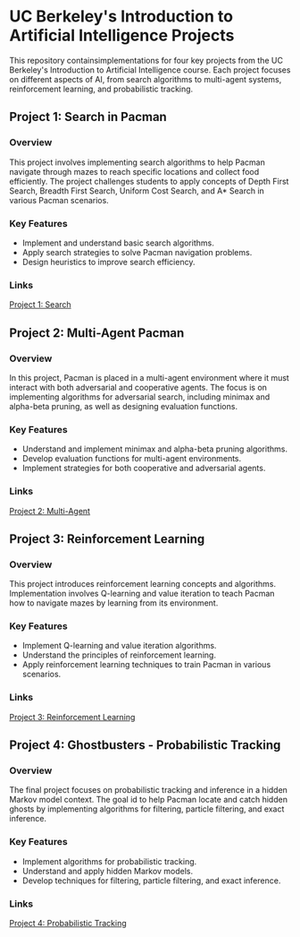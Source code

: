 
# UC Berkeley's Introduction to Artificial Intelligence Projects

This repository containsimplementations for four key projects from the UC Berkeley's Introduction to Artificial Intelligence course. Each project focuses on different aspects of AI, from search algorithms to multi-agent systems, reinforcement learning, and probabilistic tracking.

## Project 1: Search in Pacman

### Overview
This project involves implementing search algorithms to help Pacman navigate through mazes to reach specific locations and collect food efficiently. The project challenges students to apply concepts of Depth First Search, Breadth First Search, Uniform Cost Search, and A* Search in various Pacman scenarios.

### Key Features
- Implement and understand basic search algorithms.
- Apply search strategies to solve Pacman navigation problems.
- Design heuristics to improve search efficiency.

### Links
[Project 1: Search](http://ai.berkeley.edu/search.html)

## Project 2: Multi-Agent Pacman

### Overview
In this project, Pacman is placed in a multi-agent environment where it must interact with both adversarial and cooperative agents. The focus is on implementing algorithms for adversarial search, including minimax and alpha-beta pruning, as well as designing evaluation functions.

### Key Features
- Understand and implement minimax and alpha-beta pruning algorithms.
- Develop evaluation functions for multi-agent environments.
- Implement strategies for both cooperative and adversarial agents.

### Links
[Project 2: Multi-Agent](http://ai.berkeley.edu/multiagent.html)

## Project 3: Reinforcement Learning

### Overview
This project introduces reinforcement learning concepts and algorithms. Implementation involves Q-learning and value iteration to teach Pacman how to navigate mazes by learning from its environment.

### Key Features
- Implement Q-learning and value iteration algorithms.
- Understand the principles of reinforcement learning.
- Apply reinforcement learning techniques to train Pacman in various scenarios.

### Links
[Project 3: Reinforcement Learning](http://ai.berkeley.edu/reinforcement.html)

## Project 4: Ghostbusters - Probabilistic Tracking

### Overview
The final project focuses on probabilistic tracking and inference in a hidden Markov model context. The goal id to help Pacman locate and catch hidden ghosts by implementing algorithms for filtering, particle filtering, and exact inference.

### Key Features
- Implement algorithms for probabilistic tracking.
- Understand and apply hidden Markov models.
- Develop techniques for filtering, particle filtering, and exact inference.

### Links
[Project 4: Probabilistic Tracking](http://ai.berkeley.edu/tracking.html)
